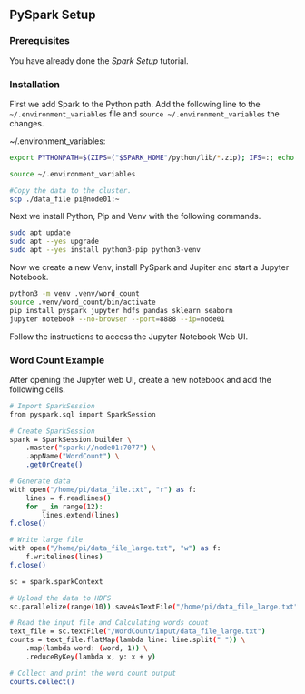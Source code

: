 ## PySpark Setup

### Prerequisites

You have already done the *Spark Setup* tutorial.

### Installation

First we add Spark to the Python path. Add the following line to the `~/.environment_variables` file and `source ~/.environment_variables` the changes.

~/.environment_variables:

```bash
export PYTHONPATH=$(ZIPS=("$SPARK_HOME"/python/lib/*.zip); IFS=:; echo "${ZIPS[*]}"):$PYTHONPATH
```

```bash
source ~/.environment_variables
```

```bash
#Copy the data to the cluster.
scp ./data_file pi@node01:~
```

Next we install Python, Pip and Venv with the following commands.

```bash
sudo apt update
sudo apt --yes upgrade
sudo apt --yes install python3-pip python3-venv
```

Now we create a new Venv, install PySpark and Jupiter and start a Jupyter Notebook.

```bash
python3 -m venv .venv/word_count
source .venv/word_count/bin/activate
pip install pyspark jupyter hdfs pandas sklearn seaborn
jupyter notebook --no-browser --port=8888 --ip=node01
```

Follow the instructions to access the Jupyter Notebook Web UI.

### Word Count Example

After opening the Jupyter web UI, create a new notebook and add the following cells.

```bash
# Import SparkSession
from pyspark.sql import SparkSession

# Create SparkSession
spark = SparkSession.builder \
    .master("spark://node01:7077") \
    .appName("WordCount") \
    .getOrCreate()
```

```bash
# Generate data  
with open("/home/pi/data_file.txt", "r") as f:
    lines = f.readlines()
    for _ in range(12):
        lines.extend(lines)
f.close()
```
```bash
# Write large file
with open("/home/pi/data_file_large.txt", "w") as f:
    f.writelines(lines)
f.close()
```

```bash
sc = spark.sparkContext

# Upload the data to HDFS
sc.parallelize(range(10)).saveAsTextFile("/home/pi/data_file_large.txt")

# Read the input file and Calculating words count
text_file = sc.textFile("/WordCount/input/data_file_large.txt")
counts = text_file.flatMap(lambda line: line.split(" ")) \
    .map(lambda word: (word, 1)) \
    .reduceByKey(lambda x, y: x + y)

# Collect and print the word count output
counts.collect()
```
